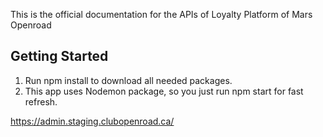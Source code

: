 This is the official documentation for the APIs of Loyalty Platform of Mars Openroad

## Getting Started

1. Run npm install to download all needed packages.
2. This app uses Nodemon package, so you just run npm start for fast refresh.

https://admin.staging.clubopenroad.ca/
